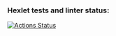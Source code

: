 ### Hexlet tests and linter status:
[![Actions Status](https://github.com/sfw30/python-project-lvl1/workflows/hexlet-check/badge.svg)](https://github.com/sfw30/python-project-lvl1/actions)